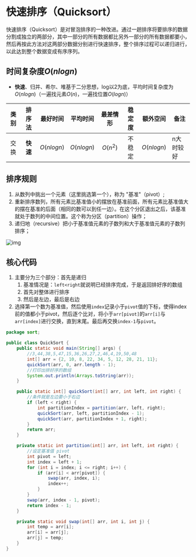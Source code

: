 # 快速排序（Quicksort）

快速排序（Quicksort）是对冒泡排序的一种改进。通过一趟排序将要排序的数据分割成独立的两部分，其中一部分的所有数据都比另外一部分的所有数据都要小，然后再按此方法对这两部分数据分别进行快速排序，整个排序过程可以递归进行，以此达到整个数据变成有序序列。

## 时间复杂度$O(nlogn)$

- **快速**、归并、希尔、堆基于二分思想，log以2为底，平均时间复杂度为$O(nlogn)$（一遍找元素$O(n)$，一遍找位置$O(logn$)）

| 类别 |  排序法  |  最好时间  |  平均时间  | 最差情形 | 稳定度 |  额外空间  | 备注      |
| :--: | :------: | :--------: | :--------: | :------: | :----: | :--------: | --------- |
| 交换 | **快速** | $O(nlogn)$ | $O(nlogn)$ | $O(n^2)$ | 不稳定 | $O(nlogn)$ | n大时较好 |

## 排序规则

1. 从数列中挑出一个元素（这里挑选第一个），称为 "基准"（pivot）;
2. 重新排序数列，所有元素比基准值小的摆放在基准前面，所有元素比基准值大的摆在基准的后面（相同的数可以到任一边）。在这个分区退出之后，该基准就处于数列的中间位置。这个称为分区（partition）操作；
3. 递归地（recursive）把小于基准值元素的子数列和大于基准值元素的子数列排序；

![img](https://gitee.com/Reanon/upload-markdown-img/raw/master/img/20200918162350.gif)



## 核心代码

1. 主要分为三个部分：首先是递归
   1. 基准情况是：`left<right`就说明已经排序完成，于是返回排好序的数组
   2. 首先对整体进行排序
   3. 然后是左边，最后是右边
2. 选择第一个数为基准值，然后使用`index`记录小于`pivot`值的下标，使得index前的值都小于pivot，然后逐个比对，将小于`arr[pivot]`的`arr[i]`与`arr[index]`进行交换，直到末尾。最后再交换`index-1`与`pivot`。

```java
package sort;

public class QuickSort {
    public static void main(String[] args) {
        //3,44,38,5,47,15,36,26,27,2,46,4,19,50,48
        int[] arr = {2, 10, 8, 22, 34, 5, 12, 28, 21, 11};
        quickSort(arr, 0, arr.length - 1);
        //打印出排好序的数组
        System.out.println(Arrays.toString(arr));
    }

    public static int[] quickSort(int[] arr, int left, int right) {
        //条件就是左边要小于右边
        if (left < right) {
            int partitionIndex = partition(arr, left, right);
            quickSort(arr, left, partitionIndex - 1);
            quickSort(arr, partitionIndex + 1, right);
        }
        return arr;
    }

    private static int partition(int[] arr, int left, int right) {
        //设定基准值 pivot
        int pivot = left;
        int index = left + 1;
        for (int i = index; i <= right; i++) {
            if (arr[i] < arr[pivot]) {
                swap(arr, index, i);
                index++;
            }
        }
        swap(arr, index - 1, pivot);
        return index - 1;
    }

    private static void swap(int[] arr, int i, int j) {
        int temp = arr[i];
        arr[i] = arr[j];
        arr[j] = temp;
    }
}
```

## 

